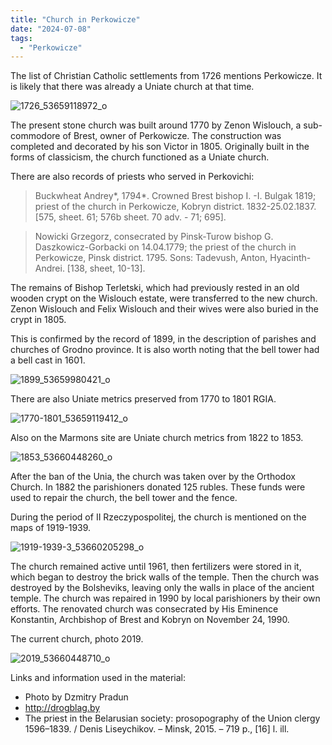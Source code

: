 ```yaml
---
title: "Church in Perkowicze"
date: "2024-07-08"
tags: 
  - "Perkowicze"
---
```


The list of Christian Catholic settlements from 1726 mentions Perkowicze. It is likely that there was already a Uniate church at that time.

![1726_53659118972_o](https://github.com/escfrpls/drochiczynpoleski/assets/125834172/288f2bad-710c-4382-a834-ac37c4931a38)

The present stone church was built around 1770 by Zenon Wislouch, a sub-commodore of Brest, owner of Perkowicze. The construction was completed and decorated by his son Victor in 1805. Originally built in the forms of classicism, the church functioned as a Uniate church.

There are also records of priests who served in Perkovichi:

> Buckwheat Andrey\*, 1794\*. Crowned Brest bishop I. -I. Bulgak 1819; priest of the church in Perkowicze, Kobryn district. 1832-25.02.1837. \[575, sheet. 61; 576b sheet. 70 adv. - 71; 695\].

> Nowicki Grzegorz, consecrated by Pinsk-Turow bishop G. Daszkowicz-Gorbacki on 14.04.1779; the priest of the church in Perkowicze, Pinsk district. 1795. Sons: Tadevush, Anton, Hyacinth-Andrei. \[138, sheet, 10-13\].

The remains of Bishop Terletski, which had previously rested in an old wooden crypt on the Wislouch estate, were transferred to the new church. Zenon Wislouch and Felix Wislouch and their wives were also buried in the crypt in 1805.

This is confirmed by the record of 1899, in the description of parishes and churches of Grodno province. It is also worth noting that the bell tower had a bell cast in 1601.

![1899_53659980421_o](https://github.com/escfrpls/drochiczynpoleski/assets/125834172/76d13ace-9fec-4fe9-9982-1d08c534144f)

There are also Uniate metrics preserved from 1770 to 1801 RGIA.

![1770-1801_53659119412_o](https://github.com/escfrpls/drochiczynpoleski/assets/125834172/211592df-039b-4f09-8f54-de3bef0e458c)

Also on the Marmons site are Uniate church metrics from 1822 to 1853.

![1853_53660448260_o](https://github.com/escfrpls/drochiczynpoleski/assets/125834172/55faa077-baf2-43f6-afd6-305e79fe63f5)

After the ban of the Unia, the church was taken over by the Orthodox Church.
In 1882 the parishioners donated 125 rubles. These funds were used to repair the church, the bell tower and the fence.

During the period of II Rzeczypospolitej, the church is mentioned on the maps of 1919-1939.

![1919-1939-3_53660205298_o](https://github.com/escfrpls/drochiczynpoleski/assets/125834172/da4b9a95-dda4-4c52-9af8-3f75f413cf87)

The church remained active until 1961, then fertilizers were stored in it, which began to destroy the brick walls of the temple. Then the church was destroyed by the Bolsheviks, leaving only the walls in place of the ancient temple. The church was repaired in 1990 by local parishioners by their own efforts. The renovated church was consecrated by His Eminence Konstantin, Archbishop of Brest and Kobryn on November 24, 1990.

The current church, photo 2019.

![2019_53660448710_o](https://github.com/escfrpls/drochiczynpoleski/assets/125834172/70a890be-aff2-4c27-b69e-6fb5d0c1f161)

Links and information used in the material:

- Photo by Dzmitry Pradun
- http://drogblag.by
- The priest in the Belarusian society: prosopography of the Union clergy 1596–1839. / Denis Liseychikov. – Minsk, 2015. – 719 p., \[16\] l. ill.

